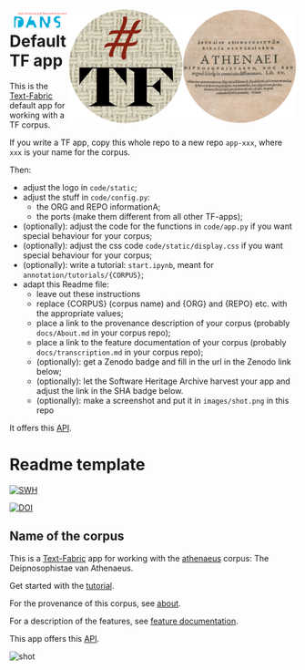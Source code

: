 <div>
<img src="images/logo.png" align="right" width="200"/>
<img src="images/tf.png" align="right" width="200"/>
<img src="images/dans.png" align="right" width="100"/>
</div>

# Default TF app

This is the
[Text-Fabric](https://githubv.com/annotation/text-fabric)
default app for working with a TF corpus.

If you write a TF app, copy this whole repo to a new repo `app-xxx`,
where `xxx` is your name for the corpus.

Then:

*   adjust the logo in `code/static`;
*   adjust the stuff in `code/config.py`:
    *   the ORG and REPO informationA;
    *   the ports (make them different from all other TF-apps);
*   (optionally): adjust the code for the functions in `code/app.py` if you want special behaviour for your corpus;
*   (optionally): adjust the css code `code/static/display.css` if you want special behaviour for your corpus;
*   (optionally): write a tutorial: `start.ipynb`, meant for `annotation/tutorials/{CORPUS}`;
*   adapt this Readme file:
    *   leave out these instructions
    *   replace {CORPUS} (corpus name) and {ORG} and {REPO} etc. with the appropriate values;
    *   place a link to the provenance description of your corpus (probably `docs/About.md` in your corpus repo);
    *   place a link to the feature documentation of your corpus (probably `docs/transcription.md` in your corpus repo);
    *   (optionally): get a Zenodo badge and fill in the url in the Zenodo link below;
    *   (optionally): let the Software Heritage Archive harvest your app and adjust the link in the SHA badge below.
    *   (optionally): make a screenshot and put it in `images/shot.png` in this repo

It offers this [API](https://annotation.github.io/text-fabric/Api/App/).

# Readme template

[![SWH](https://archive.softwareheritage.org/badge/origin/https://github.com/annotation/app-athenaeus/)](https://archive.softwareheritage.org/browse/origin/https://github.com/annotation/app-athenaeus/)

[![DOI](https://zenodo.org/badge/nnn.svg)](https://zenodo.org/badge/latestdoi/nnn)

## Name of the corpus

This is a
[Text-Fabric](https://githubv.com/annotation/text-fabric) app
for working with the
[athenaeus](https://github.com/pthu/patristics/tf/1.1/athenaeus/Athenaeus/Deipnosophistae) corpus: The Deipnosophistae van Athenaeus.

Get started with the
[tutorial](https://nbviewer.jupyter.org/github/annotation/tutorials/blob/master/athenaeus/start.ipynb).

For the provenance of this corpus, see
[about](https://github.com/{ORG}/{REPO}/blob/master/docs/about.md).

For a description of the features, see
[feature documentation](https://github.com/{ORG}/{REPO}/blob/master/docs/transcription.md).

This app offers this [API](https://annotation.github.io/text-fabric/Api/App/).

![shot](images/shot.png)

